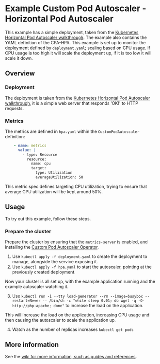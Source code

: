 # Example Custom Pod Autoscaler - Horizontal Pod Autoscaler

This example has a simple deployment, taken from the [Kubernetes Horizontal Pod Autoscaler
walkthrough](https://kubernetes.io/docs/tasks/run-application/horizontal-pod-autoscale-walkthrough/). The example also
contains the YAML definition of the CPA-HPA.
This example is set up to monitor the deployment defined by `deployment.yaml`; scaling based on CPU usage. If CPU usage
is too high it will scale the deployment up, if it is too low it will scale it down.

## Overview

### Deployment

The deployment is taken from the [Kubernetes Horizontal Pod Autoscaler
walkthrough](https://kubernetes.io/docs/tasks/run-application/horizontal-pod-autoscale-walkthrough/), it is a simple
web server that responds 'OK!' to HTTP requests.

### Metrics

The metrics are defined in `hpa.yaml` within the `CustomPodAutoscaler` definition:

```yaml
    - name: metrics
      value: |
        - type: Resource
          resource:
            name: cpu
            target:
              type: Utilization
              averageUtilization: 50
```

This metric spec defines targeting CPU utilization, trying to ensure that average CPU utilization will be kept around
50%.

## Usage

To try out this example, follow these steps.

### Prepare the cluster

Prepare the cluster by ensuring that the `metrics-server` is enabled, and installing the [Custom Pod Autoscaler
Operator](https://github.com/jthomperoo/custom-pod-autoscaler-operator/blob/master/INSTALL.md).

1. Use `kubectl apply -f deployment.yaml` to create the deployment to manage, alongside the service exposing it.
2. Use `kubectl apply -f hpa.yaml` to start the autoscaler, pointing at the previously created deployment.

Now your cluster is all set up, with the example application running and the example autoscaler watching it.

3. Use
`kubectl run -i --tty load-generator --rm --image=busybox --restart=Never -- /bin/sh -c "while sleep 0.01; do wget -q -O- http://php-apache; done"`
to increase the load on the application.

This will increase the load on the application, increasing CPU usage and then causing the autoscaler to scale the
application up.

4. Watch as the number of replicas increases `kubectl get pods`

## More information

See the [wiki for more information, such as guides and references](https://horizontal-pod-autoscaler.readthedocs.io/en/latest/).
